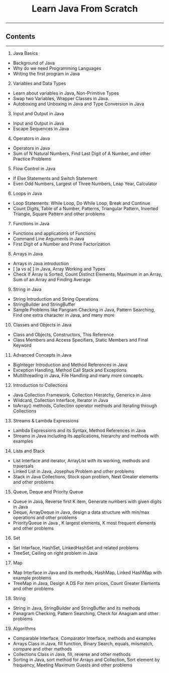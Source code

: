 # <p align="center">Learn Java From Scratch</p>
---
## Contents
---
1. Java Basics
  - Background of Java
  - Why do we need Programming Languages
  - Writing the first program in Java
2. Variables and Data Types
  - Learn about variables in Java, Non-Primitive Types
  - Swap two Variables, Wrapper Classes in Java.
  - Autoboxing and Unboxing in Java and Type Conversion in Java
3. Input and Output in Java
  - Input and Output in Java
  - Escape Sequences in Java
4. Operators in Java
  - Operators in Java
  - Sum of N Natural Numbers, Find Last Digit of A Number, and other Practice Problems
5. Flow Control in Java
  - If Else Statements and Switch Statement
  - Even Odd Numbers, Largest of Three Numbers, Leap Year, Calculator
6. Loops in Java
  - Loop Statements: While Loop, Do While Loop, Break and Continue
  - Count Digits, Table of a Number, Patterns, Triangular Pattern, Inverted Triangle, Square Pattern and other problems 
7. Functions in Java
  - Functions and applications of Functions
  - Command Line Arguments in Java
  - First Digit of a Number and Prime Factorization
8. Arrays in Java
  - Arrays in Java introduction 
  - [ ]a vs a[ ] in Java,  Array Working and Types
  - Check If Array is Sorted, Count Distinct Elements, Maximum in an Array, Sum of an Array and Finding Average
9. String in Java
  - String Introduction and  String Operations
  - StringBuilder and StringBuffer
  - Sample Problems like Pangram Checking in Java, Pattern Searching, Find one extra character in Java, and many more
10. Classes and Objects in Java
  - Class and Objects, Constructors, This Reference
  - Class Members and Access Specifiers, Static Members and Final Keyword
11. Advanced Concepts in Java
  - BigInteger Introduction and Method References in Java
  - Exception Handling, Method Call Stack and Exceptions
  - Multithreading in Java, File Handling and many more concepts.
12. Introduction to Collections
  - Java Collection Framework. Collection Hieratchy, Generics in Java
  - Wildcard, Collection Interface, Iterator in Java
  - toArray() methods, Collection operator methods and Iterating through Collections
13. Streams & Lambda Expressions
  - Lambda Expressions and its Syntax, Method References in Java
  - Streams in Java including its applications, hierarchy and methods with examples
14. Lists and Stack
  - List Interface and iterator, ArrayList with its working, methods and traversals
  - Linked List in Java, Josephus Problem and other problems
  - Stack in Java Collections, Stock span problem, Next Greater elements and other problems
15. Queue, Deque and Priority Queue
  - Queue in Java, Reverse first K item, Generate numbers with given digits in Java
  - Deque, ArrayDeque in Java, design a data structure with min/max operations and other problems
  - PriorityQueue in Java , K largest elements, K most frequent elements and other problems
16. Set
  - Set Interface, HashSet, LinkedHashSet and related problems
  - TreeSet, Ceiling on right problem in Java
17. Map
  - Map Interface in Java and its methods, HashMap, Linked HashMap with example problems
  - TreeMap in Java, Design A DS For item prices, Count Greater Elements and other problems
18. String
  - String in Java, StringBuilder and StringBuffer and its methods
  - Panagram Checking, Pattern Searching, Check for Anagram and other problems
19. Algorithms
  - Comparable Interface, Comparator Interface, methods and examples
  - Arrays Class in Java, fill function, Binary Search, equals, miismatch, compare and other methods
  - Collections Class in Java, fill, reverse and other methods
  - Sorting in Java, sort method for Arrays and Collection, Sort element by frequency, Meeting Maximum Guests and other problems
